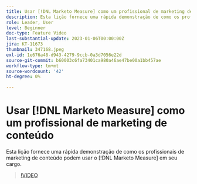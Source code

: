 ```yaml
---
title: Usar [!DNL Marketo Measure] como um profissional de marketing de conteúdo
description: Esta lição fornece uma rápida demonstração de como os profissionais de marketing de conteúdo podem usar o [!DNL Marketo Measure] em seu cargo.
role: Leader, User
level: Beginner
doc-type: Feature Video
last-substantial-update: 2023-01-06T00:00:00Z
jira: KT-11673
thumbnail: 347168.jpeg
exl-id: 1e676a48-d943-4279-9ccb-0a3d7056e22d
source-git-commit: b60003c6fa73401ca980a46ae47be00a1bb457ae
workflow-type: tm+mt
source-wordcount: '42'
ht-degree: 0%

---
```


# Usar [!DNL Marketo Measure] como um profissional de marketing de conteúdo

Esta lição fornece uma rápida demonstração de como os profissionais de marketing de conteúdo podem usar o [!DNL Marketo Measure] em seu cargo.

>[!VIDEO](https://video.tv.adobe.com/v/347168/?quality=12&learn=on)
